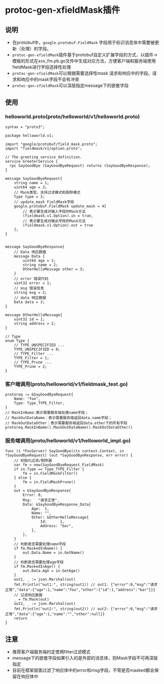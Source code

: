 # protoc-gen-xfieldMask插件

## 说明
- 在protobuf中，`google.protobuf.FieldMask` 字段用于标识消息体中需要被更新（处理）的字段。
- `protoc-gen-xfieldMask`插件基于protobuf自定义扩展字段的方式，以插件->模板的形式在xxx_fm.pb.go文件中生成对应方法，方便客户端和服务端使用fieldMask进行字段选择性处理
- `protoc-gen-xfieldMask`可以根据需要选择性mask 请求和响应中的字段。请求和响应中的mask字段不会有冲突
- `protoc-gen-xfieldMask`可以深层指定message下的嵌套字段

## 使用
### helloworld.proto(proto/helloworld/v1/helloworld.proto)
```
syntax = "proto3";

package helloworld.v1;

import "google/protobuf/field_mask.proto";
import "fieldmask/v1/option.proto";

// The greeting service definition.
service GreeterService {
  rpc SayGoodBye (SayGoodByeRequest) returns (SayGoodByeResponse);
}

message SayGoodByeRequest{
    string name = 1;
    uint64 age = 2;
    // Mask类型，支持过滤模式和剔除模式
    Type type = 3;
    // update_mask FieldMask字段
    google.protobuf.FieldMask update_mask = 4[
        // 表示要生成对输入字段的Mask方法
        (fieldmask.v1.Option).in = true,
        // 表示要生成对输出字段的Mask方法
        (fieldmask.v1.Option).out = true
    ];
}


message SayGoodByeResponse{
    // Data 响应数据
    message Data {
        uint64 age = 1;
        string name = 2;
        OtherHelloMessage other = 3;
    }
    // error 错误代码
    uint32 error = 1;
    // msg 错误信息
    string msg = 2;
    // data 响应数据
    Data data = 3;
}

message OtherHelloMessage{
    uint32 id = 1;
    string address = 2;
}

// Type
enum Type {
    // TYPE_UNSPECIFIED ...
    TYPE_UNSPECIFIED = 0;
    // TYPE_Filter ...
    TYPE_Filter = 1;
    // TYPE_Prune ...
    TYPE_Prune = 2;
}
```

### 客户端调用(proto/helloworld/v1/fieldmask_test.go)
```
protoreq := &SayGoodByeRequest{
	Name: "foo",
	Type: Type_TYPE_Filter,
}
// MaskInName:表示需要服务端处理name字段；
// MaskOutDataName：表示需要服务端返回data.name字段；
// MaskOutDataOther：表示需要服务端返回data.other下的所有字段
protoreq.MaskInName().MaskOutDataName().MaskOutDataOther()
```

### 服务端调用(proto/helloworld/v1/helloworld_impl.go)
```
func (s *FooServer) SayGoodBye(ctx context.Context, in *SayGoodByeRequest) (out *SayGoodByeResponse, err error) {
    // 初始化过滤/剔除器 
	var fm = new(SayGoodByeRequest_FieldMask)
	if in.Type == Type_TYPE_Filter {
		fm = in.FieldMaskFilter()
	} else {
		fm = in.FieldMaskPrune()
	}
	out = &SayGoodByeResponse{
		Error: 0,
		Msg:   "请求正常",
		Data: &SayGoodByeResponse_Data{
			Age:  1,
			Name: "",
			Other: &OtherHelloMessage{
				Id:      1,
				Address: "bar",
			},
		},
	}
    // 判断是否需要处理name字段
	if fm.MaskedInName() {
		out.Data.Name = in.GetName()
	}
    // 判断是否需要处理age字段
	if fm.MaskedInAge() {
		out.Data.Age = in.GetAge()
	}
    out1, _ := json.Marshal(out)
	fmt.Println("out1:", string(out1)) // out1: {"error":0,"msg":"请求正常","data":{"age":1,"name":"foo","other":{"id":1,"address":"bar"}}}
    // 过滤响应数据
	_ = fm.Mask(out)
	out2, _ := json.Marshal(out)
	fmt.Println("out2:", string(out2)) // out2: {"error":0,"msg":"请求正常","data":{"age":1,"name":"","other":null}}
	return
}
```


## 注意
- 推荐客户端服务端约定使用filter过滤模式
- message下的嵌套字段如果引入的是外部的消息体，则Mask字段不可再深层指定
- 目前在框架层面过滤了响应体中的error和msg字段，不管是否masked都会保留在响应体中